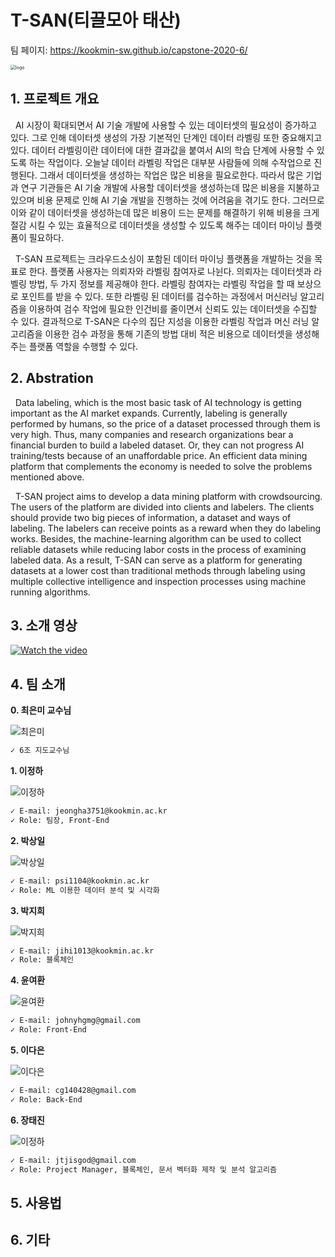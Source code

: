 <!--

# Welcome to GitHub

캡스톤 팀 생성을 축하합니다.

## 팀소개 및 페이지를 꾸며주세요.

- 프로젝트 소개
  - 프로젝트 설치방법 및 데모, 사용방법, 프리뷰등을 readme.md에 작성.
  - Api나 사용방법등 내용이 많을경우 wiki에 꾸미고 링크 추가.

- 팀페이지 꾸미기
  - 프로젝트 소개 및 팀원 소개
  - index.md 예시보고 수정.

- GitHub Pages 리파지토리 Settings > Options > GitHub Pages 
  - Source를 marster branch
  - Theme Chooser에서 태마선택
  - 수정후 팀페이지 확인하여 점검.

**팀페이지 주소** -> https://kookmin-sw.github.io/ '{{자신의 리파지토리 아이디}}'

**예시)** 2020년 0조  https://kookmin-sw.github.io/capstone-2020-0/


## 내용에 아래와 같은 내용들을 추가하세요.

-->

# T-SAN(티끌모아 태산)
팀 페이지: https://kookmin-sw.github.io/capstone-2020-6/

<img src="img/logo.png" alt="logo" style="zoom:50%;" />

## 1. 프로젝트 개요
&nbsp;&nbsp;AI 시장이 확대되면서 AI 기술 개발에 사용할 수 있는 데이터셋의 필요성이 증가하고 있다. 그로 인해 데이터셋 생성의 가장 기본적인 단계인 데이터 라벨링 또한 중요해지고 있다. 데이터 라벨링이란 데이터에 대한 결과값을 붙여서 AI의 학습 단계에 사용할 수 있도록 하는 작업이다. 오늘날 데이터 라벨링 작업은 대부분 사람들에 의해 수작업으로 진행된다. 그래서 데이터셋을 생성하는 작업은 많은 비용을 필요로한다. 따라서 많은 기업과 연구 기관들은 AI 기술 개발에 사용할 데이터셋을 생성하는데 많은 비용을 지불하고 있으며 비용 문제로 인해 AI 기술 개발을 진행하는 것에 어려움을 겪기도 한다. 그러므로 이와 같이 데이터셋을 생성하는데 많은 비용이 드는 문제를 해결하기 위해 비용을 크게 절감 시킬 수 있는 효율적으로 데이터셋을 생성할 수 있도록 해주는 데이터 마이닝 플랫폼이 필요하다.

&nbsp;&nbsp;T-SAN 프로젝트는 크라우드소싱이 포함된 데이터 마이닝 플랫폼을 개발하는 것을 목표로 한다. 플랫폼 사용자는 의뢰자와 라벨링 참여자로 나뉜다. 의뢰자는 데이터셋과 라벨링 방법, 두 가지 정보를 제공해야 한다. 라벨링 참여자는 라벨링 작업을 할 때 보상으로 포인트를 받을 수 있다. 또한 라벨링 된 데이터를 검수하는 과정에서 머신러닝 알고리즘을 이용하여 검수 작업에 필요한 인건비를 줄이면서 신뢰도 있는 데이터셋을 수집할 수 있다. 결과적으로 T-SAN은 다수의 집단 지성을 이용한 라벨링 작업과 머신 러닝 알고리즘을 이용한 검수 과정을 통해 기존의 방법 대비 적은 비용으로 데이터셋을 생성해주는 플랫폼 역할을 수행할 수 있다.

## 2. Abstration
&nbsp;&nbsp;Data labeling, which is the most basic task of AI technology is getting important as the AI market expands. Currently, labeling is generally performed by humans, so the price of a dataset processed through them is very high. Thus, many companies and research organizations bear a financial burden to build a labeled dataset. Or, they can not progress AI training/tests because of an unaffordable price. An efficient data mining platform that complements the economy is needed to solve the problems mentioned above.

&nbsp;&nbsp;T-SAN project aims to develop a data mining platform with crowdsourcing. The users of the platform are divided into clients and labelers. The clients should provide two big pieces of information, a dataset and ways of labeling. The labelers can receive points as a reward when they do labeling works. Besides,  the machine-learning algorithm can be used to collect reliable datasets while reducing labor costs in the process of examining labeled data. As a result, T-SAN can serve as a platform for generating datasets at a lower cost than traditional methods through labeling using multiple collective intelligence and inspection processes using machine running algorithms.

## 3. 소개 영상

[![Watch the video](https://raw.githubusercontent.com/kookmin-sw/capstone-2020-6/master/img/youtube.png)](https://youtu.be/zOQfu3Gawzw)

## 4. 팀 소개

**0. 최은미 교수님**

<img src="img/최은미.png" alt="최은미" />

```markdown
✓ 6조 지도교수님
```

**1. 이정하**

<img src="img/이정하.png" alt="이정하" />

```markdown
✓ E-mail: jeongha3751@kookmin.ac.kr
✓ Role: 팀장, Front-End
```

**2. 박상일**

<img src="img/박상일.png" alt="박상일" />

```markdown
✓ E-mail: psi1104@kookmin.ac.kr
✓ Role: ML 이용한 데이터 분석 및 시각화
```


**3. 박지희**

<img src="img/박지희.png" alt="박지희" />

```markdown
✓ E-mail: jihi1013@kookmin.ac.kr
✓ Role: 블록체인
```

**4. 윤여환**

<img src="img/윤여환.png" alt="윤여환" />

```markdown
✓ E-mail: johnyhgmg@gmail.com
✓ Role: Front-End
```

**5. 이다은**

<img src="img/이다은.png" alt="이다은" />

```markdown
✓ E-mail: cg140428@gmail.com
✓ Role: Back-End
```

**6. 장태진**

<img src="img/장태진.png" alt="이정하" />

```markdown
✓ E-mail: jtjisgod@gmail.com
✓ Role: Project Manager, 블록체인, 문서 벡터화 제작 및 분석 알고리즘
```

## 5. 사용법

<!-- 소스코드제출시 설치법이나 사용법을 작성하세요. -->

## 6. 기타

<!-- 추가적인 내용은 자유롭게 작성하세요. -->

<!-- ## Markdown을 사용하여 내용꾸미기

Markdown은 작문을 스타일링하기위한 가볍고 사용하기 쉬운 구문입니다. 여기에는 다음을위한 규칙이 포함됩니다.

```markdown
Syntax highlighted code block

# Header 1
## Header 2
### Header 3

- Bulleted
- List

1. Numbered
2. List

**Bold** and _Italic_ and `Code` text

[Link](url) and ![Image](src)
```

자세한 내용은 [GitHub Flavored Markdown](https://guides.github.com/features/mastering-markdown/).

### Support or Contact

readme 파일 생성에 추가적인 도움이 필요하면 [도움말](https://help.github.com/articles/about-readmes/) 이나 [contact support](https://github.com/contact) 을 이용하세요. -->
